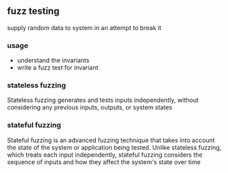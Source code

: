 ## fuzz testing
supply random data to system in an attempt to break it
### usage
   - understand the invariants
   - write a fuzz test for invariant
### stateless fuzzing
   Stateless fuzzing generates and tests inputs independently, without considering any previous inputs, outputs, or system states
### stateful fuzzing
   Stateful fuzzing is an advanced fuzzing technique that takes into account the state of the system or application being tested. Unlike stateless fuzzing, which treats each input independently, stateful fuzzing considers the sequence of inputs and how they affect the system's state over time